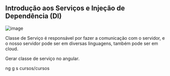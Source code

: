 ﻿##  Introdução aos Serviços e Injeção de Dependência (DI)
 
 ![image](https://user-images.githubusercontent.com/52088444/186412367-25eb0785-3a46-4636-9159-b4791ffe5630.png)

Classe de Serviço é responsável por fazer a comunicação com o servidor, e o nosso servidor pode ser em diversas linguagens, também pode ser em cloud. 

Gerar classe de serviço no angular.

 ng g s cursos/cursos